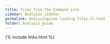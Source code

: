 ```yaml
---
title: Files from the Command Line
sidebar: Analysis_sidebar
permalink: Analysisguide-loading-files-cl.html
folder: Analysis_guide
---
```


<link rel="stylesheet" href="css/theme-purple.css">

{% include links.html %}
